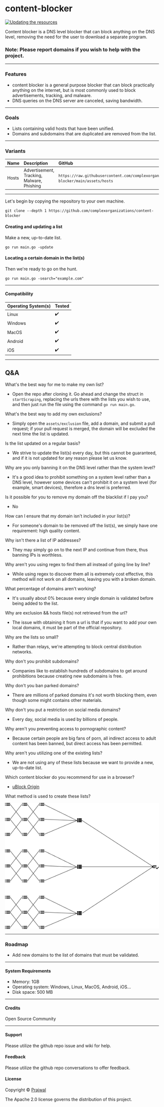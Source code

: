 # content-blocker

[![Updating the resources](https://github.com/complexorganizations/content-blocker/actions/workflows/auto-update.yml/badge.svg)](https://github.com/complexorganizations/content-blocker/actions/workflows/auto-update.yml)

Content blocker is a DNS level blocker that can block anything on the DNS level, removing the need for the user to download a separate program.

### Note: Please report domains if you wish to help with the project.

---
### Features

- content blocker is a general purpose blocker that can block practically anything on the internet, but is most commonly used to block advertisements, tracking, and malware.
- DNS queries on the DNS server are canceled, saving bandwidth.

---
### Goals
- Lists containing valid hosts that have been unified.
- Domains and subdomains that are duplicated are removed from the list.

---
### Variants
| Name     | Description                | GitHub   | GitLab   | Statically | JSDelivr | Combinatronics |
| :------- | :------------------------- | :------- | :------- | :--------- | :------- | :------------- |
| Hosts | Advertisement, Tracking, Malware, Phishing | `https://raw.githubusercontent.com/complexorganizations/content-blocker/main/assets/hosts` | `https://gitlab.com/prajwal-koirala/content-blocker/-/raw/main/assets/hosts` | `https://cdn.statically.io/gh/complexorganizations/content-blocker/main/assets/hosts` | `https://cdn.jsdelivr.net/gh/complexorganizations/content-blocker/assets/hosts` | `https://combinatronics.io/complexorganizations/content-blocker/main/assets/hosts` |

---
Let's begin by copying the repository to your own machine.
```
git clone --depth 1 https://github.com/complexorganizations/content-blocker
```

#### Creating and updating a list
Make a new, up-to-date list.
```
go run main.go -update
```

#### Locating a certain domain in the list(s)
Then we're ready to go on the hunt.
```
go run main.go -search="example.com"
```

---
#### Compatibility
| Operating System(s)    | Tested                 |
| ---------------------  | ---------------------  |
| Linux                  | :heavy_check_mark:     |
| Windows                | :heavy_check_mark:     |
| MacOS                  | :heavy_check_mark:     |
| Android                | :heavy_check_mark:     |
| iOS                    | :heavy_check_mark:     |

---
## Q&A
What's the best way for me to make my own list?
- Open the repo after cloning it. Go ahead and change the struct in `startScraping`, replacing the urls there with the lists you wish to use, and then just run the file using the command `go run main.go`.

What's the best way to add my own exclusions?
- Simply open the `assets/exclusion` file, add a domain, and submit a pull request; if your pull request is merged, the domain will be excluded the next time the list is updated.

Is the list updated on a regular basis?
- We strive to update the list(s) every day, but this cannot be guaranteed, and if it is not updated for any reason please let us know.

Why are you only banning it on the DNS level rather than the system level?
- It's a good idea to prohibit something on a system level rather than a DNS level, however some devices can't prohibit it on a system level (for example, smart devices), therefore a dns level is preferred.

Is it possible for you to remove my domain off the blacklist if I pay you?
- No

How can I ensure that my domain isn't included in your list(s)?
- For someone's domain to be removed off the list(s), we simply have one requirement: high quality content.

Why isn't there a list of IP addresses?
- They may simply go on to the next IP and continue from there, thus banning IPs is worthless.

Why aren't you using regex to find them all instead of going line by line?
- While using regex to discover them all is extremely cost effective, this method will not work on all domains, leaving you with a broken domain.

What percentage of domains aren't working?
- It's usually about 0% because every single domain is validated before being added to the list.

Why are exclusion && hosts file(s) not retrieved from the url?
- The issue with obtaining it from a url is that if you want to add your own local domains, it must be part of the official repository.

Why are the lists so small?
- Rather than relays, we're attempting to block central distribution networks.

Why don't you prohibit subdomains?
- Companies like to establish hundreds of subdomains to get around prohibitions because creating new subdomains is free.

Why don't you ban parked domains?
- There are millions of parked domains it's not worth blocking them, even though some might contains other materials.

Why don't you put a restriction on social media domains?
- Every day, social media is used by billions of people.

Why aren't you preventing access to pornographic content?
- Because certain people are big fans of porn, all indirect access to adult content has been banned, but direct access has been permitted.

Why aren't you utilizing one of the existing lists?
- We are not using any of these lists because we want to provide a new, up-to-date list.

Which content blocker do you recommend for use in a browser?
- [uBlock Origin](https://github.com/gorhill/uBlock)

What method is used to create these lists?
<p align="center">
  <img src="https://raw.githubusercontent.com/complexorganizations/content-blocker/main/assets/content-blocker.png" alt="Lists Creation"/>
</p>

---
### Roadmap
- Add new domains to the list of domains that must be validated.

---
#### System Requirements
- Memory: 1GB
- Operating system: Windows, Linux, MacOS, Android, iOS...
- Disk space: 500 MB

---
#### Credits
Open Source Community

---
#### Support
Please utilize the github repo issue and wiki for help.

#### Feedback
Please utilize the github repo conversations to offer feedback.

#### License
Copyright © [Prajwal](https://github.com/prajwal-koirala)

The Apache 2.0 license governs the distribution of this project.
